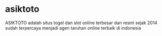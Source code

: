 # asiktoto
ASIKTOTO adalah situs togel dan slot online terbesar dan resmi sejak 2014 sudah terpercaya menjadi agen taruhan online terbaik di indonesia
